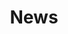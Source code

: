 ---
title: "News"
type: content

BigCards_title: "News"
BigCards_text: | 

BigCards:
  - name: "Autumn 2025 (weekends, Oct. 25 –Nov. 9, 2025)"
    affiliation: Sustainability and Cognitive Neuroscience:Time in Aesthetics / Aesthetics of Time
    bio: 
    photo: "/images/autumnschool.png"
    url: "/news/autumn2025/"

  - name: "Join Us"
    affiliation: ostdoctoral Fellow / Assistant Research Fellow
    bio: 
    photo: "/images/members.png"
    url: "/people/recruitment"
---
